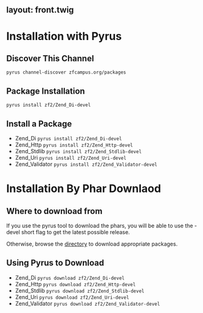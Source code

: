 layout: front.twig
---

Installation with Pyrus
========================

Discover This Channel
---------------------

    pyrus channel-discover zfcampus.org/packages
    
Package Installation
--------------------
    
    pyrus install zf2/Zend_Di-devel

Install a Package
-----------------

* Zend_Di `pyrus install zf2/Zend_Di-devel`
* Zend_Http `pyrus install zf2/Zend_Http-devel`
* Zend_Stdlib `pyrus install zf2/Zend_Stdlib-devel`
* Zend_Uri `pyrus install zf2/Zend_Uri-devel`
* Zend_Validator `pyrus install zf2/Zend_Validator-devel`

Installation By Phar Downlaod
=============================

Where to download from
----------------------

If you use the pyrus tool to download the phars, you will be able
to use the -devel short flag to get the latest possible release.

Otherwise, browse the <a href="/packages/get/">directory</a> to
download appropriate packages.

Using Pyrus to Download
-----------------------

* Zend_Di `pyrus download zf2/Zend_Di-devel`
* Zend_Http `pyrus download zf2/Zend_Http-devel`
* Zend_Stdlib `pyrus download zf2/Zend_Stdlib-devel`
* Zend_Uri `pyrus download zf2/Zend_Uri-devel`
* Zend_Validator `pyrus download zf2/Zend_Validator-devel`